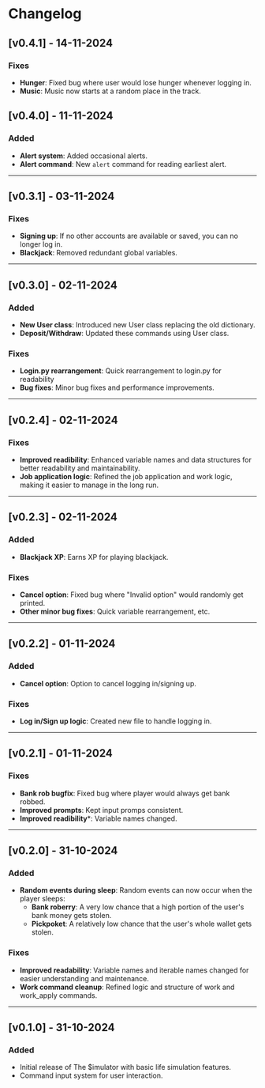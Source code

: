 # Changelog

## [v0.4.1] - 14-11-2024

### Fixes
- **Hunger**: Fixed bug where user would lose hunger whenever logging in.
- **Music**: Music now starts at a random place in the track.

## [v0.4.0] - 11-11-2024

### Added
- **Alert system**: Added occasional alerts.
- **Alert command**: New `alert` command for reading earliest alert.

---
## [v0.3.1] - 03-11-2024

### Fixes
- **Signing up**: If no other accounts are available or saved, you can no longer log in.
- **Blackjack**: Removed redundant global variables.

---
## [v0.3.0] - 02-11-2024

### Added
- **New User class**: Introduced new User class replacing the old dictionary.
- **Deposit/Withdraw**: Updated these commands using User class.

### Fixes
- **Login.py rearrangement**: Quick rearrangement to login.py for readability
- **Bug fixes**: Minor bug fixes and performance improvements.

---
## [v0.2.4] - 02-11-2024

### Fixes
- **Improved readibility**: Enhanced variable names and data structures for better readability and maintainability.
- **Job application logic**: Refined the job application and work logic, making it easier to manage in the long run.

---
## [v0.2.3] - 02-11-2024

### Added
- **Blackjack XP**: Earns XP for playing blackjack.

### Fixes
- **Cancel option**: Fixed bug where "Invalid option" would randomly get printed.
- **Other minor bug fixes**: Quick variable rearrangement, etc.

---
## [v0.2.2] - 01-11-2024

### Added
- **Cancel option**: Option to cancel logging in/signing up.
### Fixes
- **Log in/Sign up logic**: Created new file to handle logging in.

---
## [v0.2.1] - 01-11-2024

### Fixes
- **Bank rob bugfix**: Fixed bug where player would always get bank robbed.
- **Improved prompts**: Kept input promps consistent.
- **Improved readibility***: Variable names changed.

---
## [v0.2.0] - 31-10-2024

### Added
- **Random events during sleep**: Random events can now occur when the player sleeps:
    - **Bank roberry**: A very low chance that a high portion of the user's bank money gets stolen.
    - **Pickpoket**: A relatively low chance that the user's whole wallet gets stolen.

### Fixes
- **Improved readability**: Variable names and iterable names changed for easier understanding and maintenance.
- **Work command cleanup**: Refined logic and structure of work and work_apply commands.

---
## [v0.1.0] - 31-10-2024
### Added
- Initial release of The $imulator with basic life simulation features.
- Command input system for user interaction.
